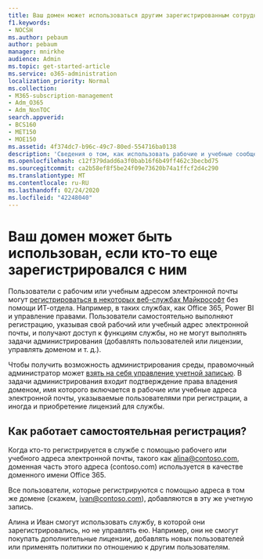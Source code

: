 ```yaml
---
title: Ваш домен может использоваться другим зарегистрированным сотрудником организации
f1.keywords:
- NOCSH
ms.author: pebaum
author: pebaum
manager: mnirkhe
audience: Admin
ms.topic: get-started-article
ms.service: o365-administration
localization_priority: Normal
ms.collection:
- M365-subscription-management
- Adm_O365
- Adm_NonTOC
search.appverid:
- BCS160
- MET150
- MOE150
ms.assetid: 4f374dc7-b96c-49c7-80ed-554716ba0138
description: 'Сведения о том, как использовать рабочие и учебные сообщения для регистрации в Microsoft Online Services без участия ИТ-отдела. '
ms.openlocfilehash: c12f379dadd6a3f0bab16f6b49ff462c3becbd75
ms.sourcegitcommit: ca2b58ef8f5be24f09e73620b74a1ffcf2d4c290
ms.translationtype: MT
ms.contentlocale: ru-RU
ms.lasthandoff: 02/24/2020
ms.locfileid: "42248040"
---
```

# <a name="your-domain-may-be-in-use-if-someone-else-signed-up-with-it"></a>Ваш домен может быть использован, если кто-то еще зарегистрировался с ним

Пользователи с рабочим или учебным адресом электронной почты могут [регистрироваться в некоторых веб-службах Майкрософт](self-service-sign-up.md) без помощи ИТ-отдела. Например, в таких службах, как Office 365, Power BI и управление правами. Пользователи самостоятельно выполняют регистрацию, указывая свой рабочий или учебный адрес электронной почты, и получают доступ к функциям службы, но не могут выполнять задачи администрирования (добавлять пользователей или лицензии, управлять доменом и т. д.). 
  
Чтобы получить возможность администрирования среды, правомочный администратор может [взять на себя управление учетной записью](become-the-admin.md). В задачи администрирования входит подтверждение права владения доменом, имя которого включается в рабочие или учебные адреса электронной почты, указываемые пользователями при регистрации, а иногда и приобретение лицензий для службы.
  
## <a name="how-does-the-self-service-signup-work"></a>Как работает самостоятельная регистрация?

 Когда кто-то регистрируется в службе с помощью рабочего или учебного адреса электронной почты, такого как alina@contoso.com, доменная часть этого адреса (contoso.com) используется в качестве доменного имени Office 365. 
  
Все пользователи, которые регистрируются с помощью адреса в том же домене (скажем, ivan@contoso.com), добавляются в эту же учетную запись.
  
Алина и Иван смогут использовать службу, в которой они зарегистрировались, но не управлять ею. Например, они не смогут покупать дополнительные лицензии, добавлять новых пользователей или применять политики по отношению к другим пользователям.
  

